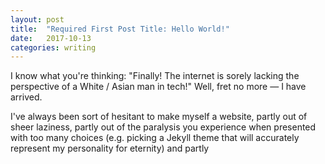 ```yaml
---
layout: post
title:  "Required First Post Title: Hello World!"
date:   2017-10-13
categories: writing 
---
```

I know what you're thinking: "Finally! The internet is sorely lacking the perspective of a White / Asian man in tech!" Well, fret no more — I have arrived.

I've always been sort of hesitant to make myself a website, partly out of sheer laziness, partly out of the paralysis you experience when presented with too many choices (e.g. picking a Jekyll theme that will accurately represent my personality for eternity) and partly 